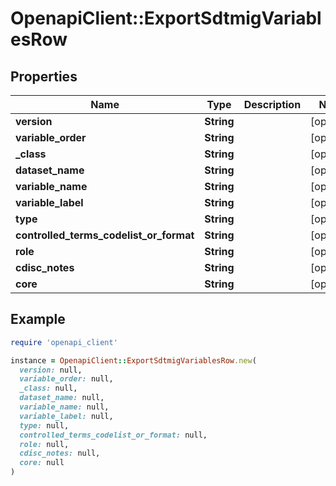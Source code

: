 # OpenapiClient::ExportSdtmigVariablesRow

## Properties

| Name | Type | Description | Notes |
| ---- | ---- | ----------- | ----- |
| **version** | **String** |  | [optional] |
| **variable_order** | **String** |  | [optional] |
| **_class** | **String** |  | [optional] |
| **dataset_name** | **String** |  | [optional] |
| **variable_name** | **String** |  | [optional] |
| **variable_label** | **String** |  | [optional] |
| **type** | **String** |  | [optional] |
| **controlled_terms_codelist_or_format** | **String** |  | [optional] |
| **role** | **String** |  | [optional] |
| **cdisc_notes** | **String** |  | [optional] |
| **core** | **String** |  | [optional] |

## Example

```ruby
require 'openapi_client'

instance = OpenapiClient::ExportSdtmigVariablesRow.new(
  version: null,
  variable_order: null,
  _class: null,
  dataset_name: null,
  variable_name: null,
  variable_label: null,
  type: null,
  controlled_terms_codelist_or_format: null,
  role: null,
  cdisc_notes: null,
  core: null
)
```

